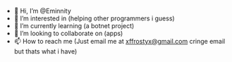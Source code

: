 - 👋 Hi, I’m @Eminnity
- 👀 I’m interested in (helping other programmers i guess)
- 🌱 I’m currently learning (a botnet project)
- 💞️ I’m looking to collaborate on (apps)
- 📫 How to reach me (Just email me at xffrostyx@gmail.com cringe email but thats what i have)

<!---
Eminnity/Eminnity is a ✨ special ✨ repository because its `README.md` (this file) appears on your GitHub profile.
You can click the Preview link to take a look at your changes.
--->
